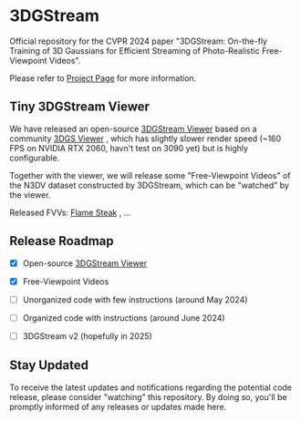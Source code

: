 # 3DGStream

Official repository for the CVPR 2024 paper "3DGStream: On-the-fly Training of 3D Gaussians for Efficient Streaming of Photo-Realistic Free-Viewpoint Videos".

Please refer to [Project Page](https://sjojok.github.io/3dgstream) for more information.

## Tiny 3DGStream Viewer

We have released an open-source [3DGStream Viewer](https://github.com/SJoJoK/3DGStreamViewer) based on a community [3DGS Viewer](https://github.com/limacv/GaussianSplattingViewer) , which has slightly slower render speed (~160 FPS on NVIDIA RTX 2060, havn't test on 3090 yet) but is highly configurable.

Together with the viewer, we will release some "Free-Viewpoint Videos" of the N3DV dataset constructed by 3DGStream, which can be "watched" by the viewer.

Released FVVs: [Flame Steak](https://drive.google.com/file/d/1AXDqSzSaT_uNu_DhKeSmZmrBAfuOhWYY/view?usp=drive_link) , ...

## Release Roadmap

- [x] Open-source [3DGStream Viewer](https://github.com/SJoJoK/3DGStreamViewer)

- [x] Free-Viewpoint Videos
      
- [ ] Unorganized code with few instructions (around May 2024)

- [ ] Organized code with instructions (around June 2024)

- [ ] 3DGStream v2 (hopefully in 2025)
      
## Stay Updated

To receive the latest updates and notifications regarding the potential code release, please consider "watching" this repository. By doing so, you'll be promptly informed of any releases or updates made here.
